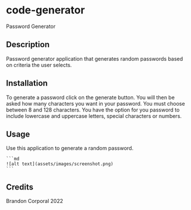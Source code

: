 # code-generator
Password Generator

## Description

Password generator application that generates random passwords based on criteria the user selects.

## Installation

To generate a password click on the generate button. 
You will then be asked how many characters you want in your password.
You must choose between 8 and 128 characters.
You have the option for you password to include lowercase and uppercase letters, special characters or numbers.

## Usage

Use this application to generate a random password.

    ```md
    ![alt text](assets/images/screenshot.png)
    ```


## Credits
Brandon Corporal 2022
